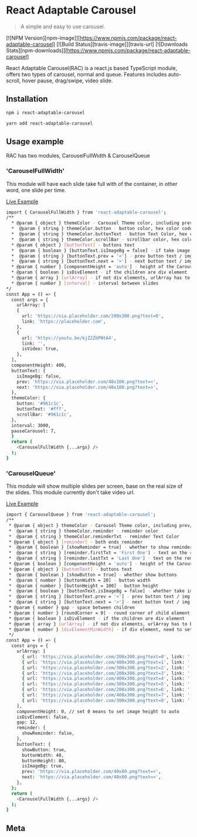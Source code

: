 # React Adaptable Carousel
> A simple and easy to use carousel.

[![NPM Version][npm-image]][https://www.npmjs.com/package/react-adaptable-carousel]
[![Build Status][travis-image]][travis-url]
[![Downloads Stats][npm-downloads]][https://www.npmjs.com/package/react-adaptable-carousel]

React Adaptable Carousel(RAC) is a react.js based TypeScript module, offers two types of carousel, normal and queue. Features includes auto-scroll, hover pause, drag/swipe, video slide.

## Installation

```sh
npm i react-adaptable-carousel
```
```sh
yarn add react-adaptable-carousel
```

## Usage example

RAC has two modules, CarouselFullWidth & CarouselQueue

### 'CarouselFullWidth'

This module will have each slide take full with of the container, in other word, one slide per time.

[Live Example](https://www.yaow.me/react-adaptable-carousel/?path=/story/carouselfullwidth--default)

```sh
import { CarouselFullWidth } from 'react-adaptable-carousel';
/**
  * @param { object } themeColor - Carousel Theme color, including prev/next buttons and scroll bar
  *  @param { string } themeColor.button - button color, hex color code
  *  @param { string } themeColor.buttonText - button Text Color, hex color code
  *  @param { string } themeColor.scrollBar - scrollbar color, hex color code
  * @param { object } [buttonText] - buttons text
  *  @param { boolean } [buttonText.isImageBg = false] - if take image as background, image size should be 40 x 100
  *  @param { string } [buttonText.prev = '<'] - prev button text / img src
  *  @param { string } [buttonText.next = '>'] - next button text / img src
  * @param { number } [componentHeight = 'auto'] - height of the Carousel,
  * @param { boolean } isDivElement - if the children are div element
  * @param { array } [urlArray] - if not div elements, urlArray has to be set
  * @param { number } [interval] - interval between slides
*/
const App = () => {
  const args = {
    urlArray: [
    {
      url: 'https://via.placeholder.com/200x300.png?text=0',
      link: 'https://placeholder.com',
    },
    {
      url: 'https://youtu.be/kjZ2ZbPNtA4',
      link: '',
      isVideo: true,
    },
  ],
  componentHeight: 400,
  buttonText: {
    isImageBg: false,
    prev: 'https://via.placeholder.com/40x100.png?text=<',
    next: 'https://via.placeholder.com/40x100.png?text=>',
  },
  themeColor: {
    button: '#961c1c',
    buttonText: '#fff',
    scrollBar: '#961c1c',
  },
  interval: 3000,
  pauseCarousel: 7,
  }
  return (
    <CarouselFullWidth {...args} />
  );
}
```
### 'CarouselQueue'

This module will show multiple slides per screen, base on the real size of the slides. This module currently don't take video url.

[Live Example](https://www.yaow.me/react-adaptable-carousel/?path=/story/carousel-queue--auto-height)

```sh
import { CarouselQueue } from 'react-adaptable-carousel';
/**
 * @param { object } themeColor - Carousel Theme color, including prev/next buttons and scroll bar
 *  @param { string } themeColor.reminder - reminder color
 *  @param { string } themeColor.reminderTxt - reminder Text Color
 * @param { object } [reminder] - both ends reminder
 *  @param { boolean } [showReminder = true] - whether to show reminder
 *  @param { string } [reminder.firstTxt = 'First One'] - text on the reminder for first one, default first one
 *  @param { string } [reminder.lastTxt = 'Last One'] - text on the reminder for last one, default last one
 * @param { boolean } [componentHeight = 'auto'] - height of the Carousel,
 * @param { object } [buttonText] - buttons text
 *  @param { boolean } [showButton = true] - whether show buttons
 *  @param { number } [buttonWidth = 20] - button width
 *  @param { number } [buttonHeight = 100] - button height
 *  @param { boolean } [buttonText.isImageBg = false] - whether take image as background, image size should be 40 x 100
 *  @param { string } [buttonText.prev = '<'] - prev button text / img src
 *  @param { string } [buttonText.next = '>'] - next button text / img src
 * @param { number } gap - space between children
 * @param { number } [roundCorner = 0] - round corner of child element
 * @param { boolean } isDivElement - if the children are div element
 * @param { array } [urlArray] - if not div elements, urlArray has to be set
 * @param { number } [divElementMinWidth] - if div element, need to set divElementMinWidth
 */
const App = () => {
  const args = {
    urlArray: [
      { url: 'https://via.placeholder.com/200x300.png?text=0', link: '' },
      { url: 'https://via.placeholder.com/400x300.png?text=1', link: '' },
      { url: 'https://via.placeholder.com/300x300.png?text=2', link: '' },
      { url: 'https://via.placeholder.com/200x300.png?text=3', link: '' },
      { url: 'https://via.placeholder.com/400x300.png?text=4', link: '' },
      { url: 'https://via.placeholder.com/300x300.png?text=5', link: '' },
      { url: 'https://via.placeholder.com/200x300.png?text=6', link: '' },
      { url: 'https://via.placeholder.com/400x300.png?text=7', link: '' },
      { url: 'https://via.placeholder.com/300x300.png?text=8', link: '' },
    ],
    componentHeight: 0, // set 0 means to set image height to auto
    isDivElement: false,
    gap: 12,
    reminder: {
      showReminder: false,
    },
    buttonText: {
      showButton: true,
      buttonWidth: 40,
      buttonHeight: 80,
      isImageBg: true,
      prev: 'https://via.placeholder.com/40x80.png?text=<',
      next: 'https://via.placeholder.com/40x80.png?text=>',
    },
  };
  return (
    <CarouselFullWidth {...args} />
  );
}
```

## Meta

